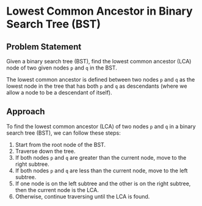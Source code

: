 

# Lowest Common Ancestor in Binary Search Tree (BST)

## Problem Statement

Given a binary search tree (BST), find the lowest common ancestor (LCA) node of two given nodes `p` and `q` in the BST.

The lowest common ancestor is defined between two nodes `p` and `q` as the lowest node in the tree that has both `p` and `q` as descendants (where we allow a node to be a descendant of itself).

## Approach

To find the lowest common ancestor (LCA) of two nodes `p` and `q` in a binary search tree (BST), we can follow these steps:

1. Start from the root node of the BST.
2. Traverse down the tree.
3. If both nodes `p` and `q` are greater than the current node, move to the right subtree.
4. If both nodes `p` and `q` are less than the current node, move to the left subtree.
5. If one node is on the left subtree and the other is on the right subtree, then the current node is the LCA.
6. Otherwise, continue traversing until the LCA is found.

